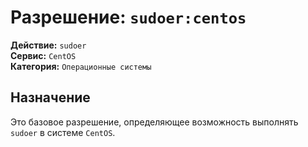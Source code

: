 # Разрешение: `sudoer:centos`

**Действие:** `sudoer`  
**Сервис:** `CentOS`  
**Категория:** `Операционные системы`

## Назначение
Это базовое разрешение, определяющее возможность выполнять `sudoer` в системе `CentOS`.
